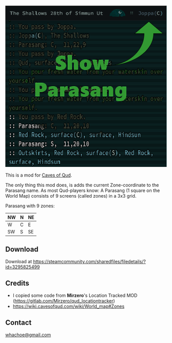 
![Preview](/preview.png)

This is a mod for [Caves of Qud](https://www.cavesofqud.com/). 

The only thing this mod does, is adds the current Zone-coordinate to the Parasang name. 
As most Qud-players know: A Parasang (1 square on the World Map) consists of 9 screens (called zones) in a 3x3 grid. 

Parasang with 9 zones: 

| NW | N | NE |
| -- | - | -- |
| W  | C | E  |
| SW | S | SE |

## Download
Download at https://steamcommunity.com/sharedfiles/filedetails/?id=3295825499

## Credits
- I copied some code from **Mirzero**'s Location Tracked MOD (https://gitlab.com/Mirzero/qud_locationtracker)
- https://wiki.cavesofqud.com/wiki/World_map#Zones

## Contact
<whachoe@gmail.com>
